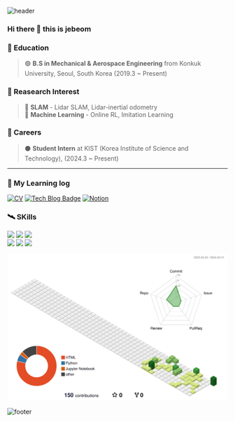 ![header](https://capsule-render.vercel.app/api?type=waving&&color=timeGradient&height=80&section=header&fontSize=90)  
### Hi there 👋 this is jebeom

### 🌱 Education  
> 🟢 **B.S in Mechanical & Aerospace Engineering** from Konkuk University, Seoul, South Korea (2019.3 ~ Present)  

### :blue_book: Reasearch Interest  
> 🔵 **SLAM** - Lidar SLAM, Lidar-inertial odometry  
> 🔵 **Machine Learning** - Online RL, Imitation Learning

### 🚀 Careers

> ⚫ **Student Intern** at KIST (Korea Institute of Science and Technology), (2024.3 ~ Present)  

---

### 👀 My Learning log
<div align=left>

[![CV](http://img.shields.io/badge/-CV-black?style=flat-square&logo=github&link=https://davinci-ai.tistory.com/)](https://github.com/jebeom/Jebeom_CV)
[![Tech Blog Badge](http://img.shields.io/badge/-Tech%20blog-black?style=flat-square&logo=github&link=https://davinci-ai.tistory.com/)](https://jebeom.github.io/)
[![Notion](https://img.shields.io/badge/Notion-000000?style=flat-square&logo=Notion&logoColor=white&link=https://jebeom.notion.site/PORTFOLIO-64bbb7bf4a1d4988a229aca639268436?pvs=74)](https://jebeom.notion.site/PORTFOLIO-64bbb7bf4a1d4988a229aca639268436?pvs=74)
</div>

### 🛰️ SKills

<div align=left>
    <img src="https://img.shields.io/badge/ROS-22314E?style=flat-square&logo=ROS&logoColor=white">
    <img src="https://img.shields.io/badge/Ubuntu-E95420?style=flat-square&logo=Ubuntu&logoColor=white">
    <img src="https://img.shields.io/badge/linux-FCC624?style=flat-square&logo=linux&logoColor=black">
    <br>
    <img src="https://img.shields.io/badge/C++-00599C?style=flat-square&logo=c%2B%2B&logoColor=white">
    <img src="https://img.shields.io/badge/Python-3766AB?style=flat-square&logo=Python&logoColor=white">
    <img src="https://img.shields.io/badge/LaTex-008080?style=flat-square&logo=LaTex&logoColor=black">
  
</div>


![](./profile-3d-contrib/profile-green-animate.svg)


![footer](https://capsule-render.vercel.app/api?type=waving&&color=timeGradient&height=80&section=footer&fontSize=90)

